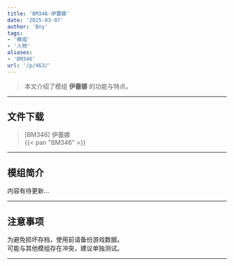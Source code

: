 ```yaml
---
title: 'BM346-伊蕾娜'
date: '2025-03-07'
author: 'Bny'
tags:
- '模组'
- '人物'
aliases:
- 'BM346'
url: '/p/463/'
---
```


> 本文介绍了模组 **伊蕾娜** 的功能与特点。

---

## 文件下载

> [BM346] 伊蕾娜  
{{< pan "BM346" >}}  

---

## 模组简介

>  
内容有待更新...  

---

## 注意事项

>  
为避免损坏存档，使用前请备份游戏数据。  
可能与其他模组存在冲突，建议单独测试。  

---

